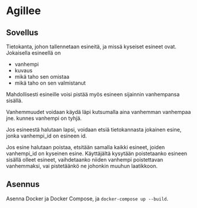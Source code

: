 # Agillee

## Sovellus

Tietokanta, johon tallennetaan esineitä, ja missä kyseiset esineet ovat.
Jokaisella esineellä on
- vanhempi
- kuvaus
- mikä taho sen omistaa
- mikä taho on sen valmistanut

Mahdollisesti esineille voisi pistää myös esineen sijainnin vanhempansa sisällä.

Vanhemmuudet voidaan käydä läpi kutsumalla aina vanhemman vanhempaa jne. kunnes vanhempi on tyhjä.

Jos esineestä halutaan lapsi, voidaan etsiä tietokannasta jokainen esine, jonka vanhempi_id on esineen id.

Jos esine halutaan poistaa, etsitään samalla kaikki esineet, joiden vanhempi_id on kyseinen esine.
Käyttäjältä kysytään poistetaanko esineen sisällä olleet esineet, vaihdetaanko niiden vanhempi poistettavan vanhemmaksi, vai pistetäänkö ne johonkin muuhun laatikkoon.

## Asennus

Asenna Docker ja Docker Compose, ja `docker-compose up --build`.
